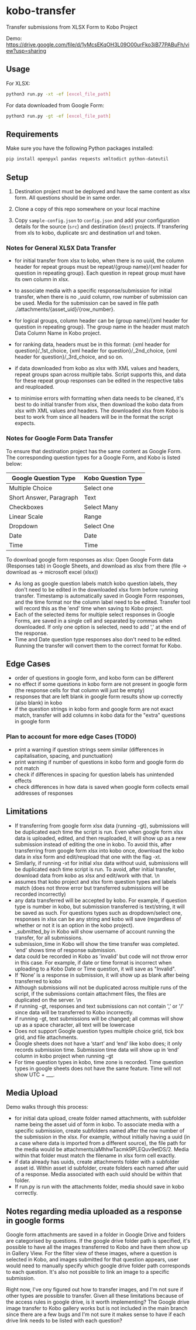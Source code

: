 # kobo-transfer

Transfer submissions from XLSX Form to Kobo Project 

Demo: https://drive.google.com/file/d/1yMcsEKqOH3L09O00urFko3iB77PABuFh/view?usp=sharing 

## Usage

For XLSX: 
```bash
python3 run.py -xt -ef [excel_file_path]
```

For data downloaded from Google Form:
```bash
python3 run.py -gt -ef [excel_file_path]
```

## Requirements

Make sure you have the following Python packages installed:

```bash
pip install openpyxl pandas requests xmltodict python-dateutil
```

## Setup

1. Destination project must be deployed and have the same content as xlsx form. All questions should be in same order. 

2. Clone a copy of this repo somewhere on your local machine

3. Copy `sample-config.json` to `config.json` and add your configuration details
   for the source (`src`) and destination (`dest`) projects. If transfering from xls to kobo, duplicate src and destination url and token.
   
### Notes for General XLSX Data Transfer
- for initial transfer from xlsx to kobo, when there is no uuid, the column header for repeat groups must be repeat/{group name}/{xml header for question in repeating group}. Each question in repeat group must have its own column in xlsx.
- to associate media with a specific response/submission for initial transfer, when there is no _uuid column, row number of submission can be used. Media for the submission can be saved in file path ./attachments/{asset_uid}/{row_number}.
- for logical groups, column header can be {group name}/{xml header for question in repeating group}. The group name in the header must match Data Column Name in Kobo project.
- for ranking data, headers must be in this format: {xml header for question}/_1st_choice, {xml header for question}/_2nd_choice, {xml header for question}/_3rd_choice, and so on.

- if data downloaded from kobo as xlsx with XML values and headers, repeat groups span across multiple tabs. Script supports this, and data for these repeat group responses can be edited in the respective tabs and reuploaded.
- to minimise errors with formatting when data needs to be cleaned, it's best to do initial transfer from xlsx, then download the kobo data from xlsx with XML values and headers. The downloaded xlsx from Kobo is best to work from since all headers will be in the format the script expects. 

### Notes for Google Form Data Transfer

To ensure that destination project has the same content as Google Form. The corresponding question types for a Google Form, and Kobo is listed below:

|Google Question Type | Kobo Question Type |
| -------- | -------- |
| Multiple Choice | Select one |
| Short Answer, Paragraph |Text|
| Checkboxes | Select Many|
| Linear Scale | Range |
| Dropdown | Select One|
| Date | Date |
| Time | Time |

To download google form responses as xlsx:
   Open Google Form data (Responses tab) in Google Sheets, and download as xlsx from there (file → download as → microsoft excel (xlsx))

- As long as google question labels match kobo question labels, they don't need to be edited in the downloaded xlsx form before running transfer. Timestamp is automatically saved in Google Form responses, and the time format nor the column label need to be edited. Transfer tool will record this as the 'end' time when saving to Kobo project. 
- Each of the selected items for multiple select responses in Google Forms, are saved in a single cell and separated by commas when downloaded. If only one option is selected, need to add ',' at the end of the response.
- Time and Date question type responses also don't need to be edited. Running the transfer will convert them to the correct format for Kobo.

## Edge Cases
- order of questions in google form, and kobo form can be different
- no effect if some questions in kobo form are not present in google form (the response cells for that column will just be empty)
- responses that are left blank in google form results show up correctly (also blank) in kobo
- if the question strings in kobo form and google form are not exact match, transfer will add columns in kobo data for the "extra" questions in google form 
  
### Plan to account for more edge Cases (TODO)
- print a warning if question strings seem similar (differences in capitalisation, spacing, and punctuation)
- print warning if number of questions in kobo form and google form do not match
- check if differences in spacing for question labels has unintended effects
- check differences in how data is saved when google form collects email addresses of responses
  
## Limitations
- If transferring from google form xlsx data (running -gt), submissions will be duplicated each time the script is run. Even when google form xlsx data is uploaded, edited, and then reuploaded, it will show up as a new submission instead of editing the one in kobo. To avoid this, after transferring from google form xlsx into kobo once, download the kobo data in xlsx form and edit/reupload that one with the flag -xt.
- Similarly, if running -xt for initial xlsx data without uuid, submissions will be duplicated each time script is run. To avoid, after initial transfer, download data from kobo as xlsx and edit/work with that. 
\n
- assumes that kobo project and xlsx form question types and labels match (does not throw error but transferred submissions will be recorded incorrectly)
- any data transferred will be accepted by kobo. For example, if question type is number in kobo, but submission transferred is text/string, it will be saved as such. For questions types such as dropdown/select one, responses in xlsx can be any string and kobo will save (regardless of whether or not it is an option in the kobo project). 
- _submitted_by in Kobo will show username of account running the transfer, for all submissions.
- submission_time in Kobo will show the time transfer was completed. 'end' shows time of response submission.
- data could be recorded in Kobo as 'invalid' but code will not throw error in this case. For example, if date or time format is incorrect when uploading to a Kobo Date or Time question, it will save as "Invalid". 
- If ‘None’ is a response in submission, it will show up as blank after being transferred to kobo
- Although submissions will not be duplicated across multiple runs of the script, if the submissions contain attachment files, the files are duplicated on the server.
\n
- if running -gt, responses and text submissions can not contain ',' or '/' since data will be transferred to Kobo incorrectly.
- if running -gt, text submissions will be changed; all commas will show up as a space character, all text will be lowercase
- Does not support Google question types multiple choice grid, tick box grid, and file attachments.
- Google sheets does not have a ‘start’ and ‘end’ like kobo does; it only records submission time. Submission time data will show up in ‘end’ column in kobo project when running -gt
- For time question types in kobo, time zone is recorded. Time question types in google sheets does not have the same feature. Time will not show UTC + ___. 

 ## Media Upload
Demo walks through this process:
 - for initial data upload, create folder named attachments, with subfolder name being the asset uid of form in kobo. To associate media with a specific submission, create subfolders named after the row number of the submission in the xlsx. For example, without initially having a uuid (in a case where data is imported from a different source), the file path for the media would be attachments/aMhhwTacmk9PLEQuv9etDS/2. Media within that folder must match the filename in xlsx form cell exactly.
- if data already has uuids, create attachments folder with a subfolder asset id. Within asset id subfolder, create folders each named after uuid of a response. Media associated with each uuid should be within that folder.
- If run.py is run with the attachments folder, media should save in kobo correctly. 
 
 ## Notes regarding media uploaded as a response in google forms
Google form attachments are saved in a folder in Google Drive and folders are categorised by questions. If the google drive folder path is specified, it's possible to have all the images transferred to Kobo and have them show up in Gallery View. 
For the filter view of these images, where a question is selected in Kobo, and images submitted for that question appears, user would need to manually specify which google drive folder path corresponds to each question. It's also not possible to link an image to a specific submission. 

Right now, I've ony figured out how to transfer images, and I'm not sure if other types are possible to transfer. Given all these limitations because of the access rules in google drive, is it worth implementing? The Google drive image transfer to Kobo gallery works but is not included in the main branch since there are a few bugs and I'm not sure it makes sense to have if each drive link needs to be listed with each question? 
